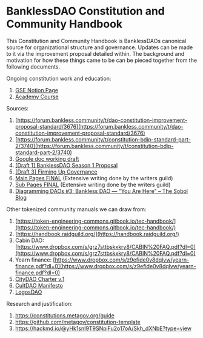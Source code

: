 # BanklessDAO Constitution and Community Handbook

This Constitution and Community Handbook is BanklessDAOs canonical source for organizational structure and governance. Updates can be made to it via the improvement proposal detailed within. The background and motivation for how these things came to be can be pieced together from the following documents.

Ongoing constitution work and education: 

1.  [GSE Notion Page](https://www.notion.so/bankless/GSE-Initiative-f69b2a80dd8749a7bc77269f6739aef3)
2.  [Academy Course](https://academy.bankless.community/lessons/banklessdao-constitution)

Sources:

1.  [https://forum.bankless.community/t/dao-constitution-improvement-proposal-standard/3676](https://forum.bankless.community/t/dao-constitution-improvement-proposal-standard/3676)
2.  [https://forum.bankless.community/t/constitution-bdip-standard-part-2/3740](https://forum.bankless.community/t/constitution-bdip-standard-part-2/3740)
3.  [Google doc working draft](https://docs.google.com/document/d/1HI21XawPYzPtct2LUg1nIvLU2iuYTTpYnm_DOAhIOi0/edit?usp=sharing)
4.  [\[Draft 1\] BanklessDAO Season 1 Proposal](https://forum.bankless.community/t/draft1-banklessdao-season-1-proposal/904)
5.  [\[Draft 3\] Firming Up Governance](https://forum.bankless.community/t/draft-3-final-firming-up-governance/2155)
6.  [Main Pages FINAL](https://docs.google.com/document/d/1IGOKAj18mo8FU1oLfciBbXb8GMQELvwXk2p2YCILQ1M/edit#heading=h.z4xt70m3p363) (Extensive writing done by the writers guild)
7.  [Sub Pages FINAL](https://docs.google.com/document/d/17GyFQMUUxpJDKu09T9_LnY_XEkjkSsA_maC6IBvPlUg/edit#heading=h.jln76qk83yzl) (Extensive writing done by the writers guild)
8.  [Diagramming DAOs #3: Bankless DAO — "You Are Here" – The Sobol Blog](https://mirror.xyz/media.sobol.eth/G44o9158iFfeDrOhNZ37DrA69oZm4k5ebhTj-M3IE9I)

Other tokenized community manuals we can draw from:

1.  [https://token-engineering-commons.gitbook.io/tec-handbook/](https://token-engineering-commons.gitbook.io/tec-handbook/)
2.  [https://handbook.raidguild.org/](https://handbook.raidguild.org/)
3.  Cabin DAO: [https://www.dropbox.com/s/grz7sttbskxkry8/CABIN%20FAQ.pdf?dl=0](https://www.dropbox.com/s/grz7sttbskxkry8/CABIN%20FAQ.pdf?dl=0)
4.  Yearn finance: [https://www.dropbox.com/s/z9efide0v8dqlvw/yearn-finance.pdf?dl=0](https://www.dropbox.com/s/z9efide0v8dqlvw/yearn-finance.pdf?dl=0)
5.  [CityDAO Charter v.1](https://docs.google.com/document/d/13AnUxFd7i_81AF_trPoD9zGTNoP8WiIuvy1hah0QBt8/edit#heading=h.3xn7xv16fdzb)
6.  [CultDAO Manifesto](https://cultdao.io/manifesto.pdf)
7.  [LogosDAO](https://github.com/acid-info/public-assets/blob/master/logos-manual.pdf)

Research and justification:

1.  https://constitutions.metagov.org/guide
2.  https://github.com/metagov/constitution-template
3.  https://hackmd.io/@yHk1snI9T9SNpiFu2o17oA/Skh_dXNbE?type=view
